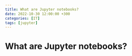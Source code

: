 ```yaml
---
title: What are Jupyter notebooks?
date: 2022-10-30 12:00:00 +300
categories: [IT]
tags: [jupyter]
---
```

# What are Jupyter notebooks?
